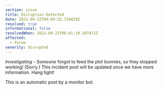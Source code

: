 ```yaml
---
section: issue
title: Disruption Detected
date: 2022-09-22T09:04:32.726829Z
resolved: true
informational: false
resolvedWhen: 2022-09-22T06:01:10.207471Z
affected:
  - Forum
severity: disrupted
---
```

*Investigating* - _Someone_ forgot to feed the plot bunnies, so they stopped working! (Sorry.) This incident post will be updated once we have more information. Hang tight!

This is an automatic post by a monitor bot.
        